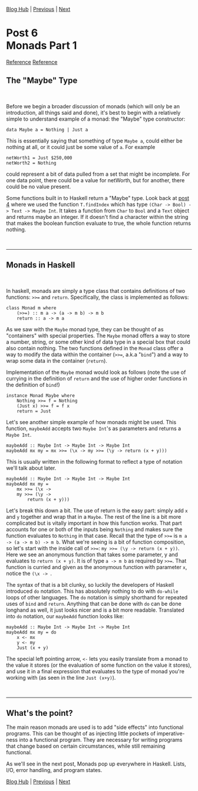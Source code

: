 [Blog Hub](../index) | [Previous](post5) | [Next](post7)

# Post 6<br>Monads Part 1

[Reference](https://www.cs.rit.edu/~swm/cs561/All_About_Monads.pdf)
[Reference](https://www.youtube.com/watch?v=t1e8gqXLbsU&ab_channel=Computerphile)

## The "Maybe" Type

<br>

Before we begin a broader discussion of monads (which will only be an introduction, all things said and done), it's best to begin with a relatively simple to understand example of a monad: the "Maybe" type constructor:

    data Maybe a = Nothing | Just a

This is essentially saying that something of type `Maybe a`, could either be nothing at all, or it could just be some value of `a`. For example

    netWorth1 = Just $250,000
    netWorth2 = Nothing

could represent a bit of data pulled from a set that might be incomplete. For one data point, there could be a value for netWorth, but for another, there could be no value present.

Some functions built in to Haskell return a "Maybe" type. Look back at [post 4](post4) where we used the function `T.findIndex` which has type `(Char -> Bool) -> Text -> Maybe Int`. It takes a function from `Char` to `Bool` and a `Text` object and returns maybe an integer. If it doesn't find a character within the string that makes the boolean function evaluate to true, the whole function returns nothing.

<br>

---

## Monads in Haskell

<br>

In haskell, monads are simply a type class that contains definitions of two functions: `>>=` and `return`. Specifically, the class is implemented as follows:

    class Monad m where
        (>>=) :: m a -> (a -> m b) -> m b
        return :: a -> m a

As we saw with the `Maybe` monad type, they can be thought of as "containers" with special properties. The `Maybe` monad offers a way to store a number, string, or some other kind of data type in a special box that could also contain nothing. The two functions defined in the `Monad` class offer a way to modify the data within the container (`>>=`, a.k.a "`bind`") and a way to wrap some data in the container (`return`).

Implementation of the `Maybe` monad would look as follows (note the use of currying in the definition of `return` and the use of higher order functions in the definition of `bind`!)

    instance Monad Maybe where
        Nothing >>= f = Nothing
        (Just x) >>= f = f x
        return = Just

Let's see another simple example of how monads might be used. This function, `maybeAdd` accepts two `Maybe Int`'s as parameters and returns a `Maybe Int`.

    maybeAdd :: Maybe Int -> Maybe Int -> Maybe Int
    maybeAdd mx my = mx >>= (\x -> my >>= (\y -> return (x + y)))

This is usually written in the following format to reflect a type of notation we'll talk about later.

    maybeAdd :: Maybe Int -> Maybe Int -> Maybe Int
    maybeAdd mx my =
        mx >>= (\x ->
        my >>= (\y ->
            return (x + y)))

Let's break this down a bit. The use of return is the easy part: simply add `x` and `y` together and wrap that in a `Maybe`. The rest of the line is a bit more complicated but is vitally important in how this function works. That part accounts for one or both of the inputs being `Nothing` and makes sure the function evaluates to `Nothing` in that case. Recall that the type of `>>=` is `m a -> (a -> m b) -> m b`. What we're seeing is a bit of function composition, so let's start with the inside call of `>>=`: `my >>= (\y -> return (x + y))`. Here we see an anonymous function that takes some parameter, y and evaluates to `return (x + y)`. It is of type `a -> m b` as required by `>>=`. That function is curried and given as the anonymous function with parameter `x`, notice the `(\x -> `.

The syntax of that is a bit clunky, so luckily the developers of Haskell introduced `do` notation. This has absolutely nothing to do with `do-while` loops of other languages. The `do` notation is simply shorthand for repeated uses of `bind` and `return`. Anything that can be done with `do` can be done longhand as well, it just looks nicer and is a bit more readable. Translated into `do` notation, our `maybeAdd` function looks like:

    maybeAdd :: Maybe Int -> Maybe Int -> Maybe Int
    maybeAdd mx my = do
        x <- mx
        y <- my
        Just (x + y)

The special left pointing arrow, `<-` lets you easily translate from a monad to the value it stores (or the evaluation of some function on the value it stores), and use it in a final expression that evaluates to the type of monad you're working with (as seen in the line `Just (x+y)`).

<br>

---

## What's the point?

The main reason monads are used is to add "side effects" into functional programs. This can be thought of as injecting little pockets of imperative-ness into a functional program. They are necessary for writing programs that change based on certain circumstances, while still remaining functional.

As we'll see in the next post, Monads pop up everywhere in Haskell. Lists, I/O, error handling, and program states.

[Blog Hub](../index) | [Previous](post5) | [Next](post7)
